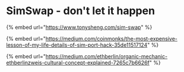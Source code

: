 # SimSwap - don't let it happen

{% embed url="https://www.tonysheng.com/sim-swap" %}

{% embed url="https://medium.com/coinmonks/the-most-expensive-lesson-of-my-life-details-of-sim-port-hack-35de11517124" %}

{% embed url="https://medium.com/ethberlin/organic-mechanic-ethberlinzweis-cultural-concept-explained-7265c7b6626f" %}



